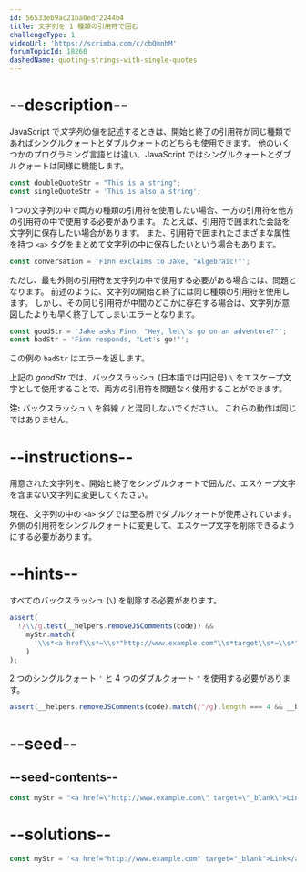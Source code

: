 ```yaml
---
id: 56533eb9ac21ba0edf2244b4
title: 文字列を 1 種類の引用符で囲む
challengeType: 1
videoUrl: 'https://scrimba.com/c/cbQmnhM'
forumTopicId: 18260
dashedName: quoting-strings-with-single-quotes
---
```


# --description--

JavaScript で<dfn>文字列</dfn>の値を記述するときは、開始と終了の引用符が同じ種類であればシングルクォートとダブルクォートのどちらも使用できます。 他のいくつかのプログラミング言語とは違い、JavaScript ではシングルクォートとダブルクォートは同様に機能します。

```js
const doubleQuoteStr = "This is a string"; 
const singleQuoteStr = 'This is also a string';
```

1 つの文字列の中で両方の種類の引用符を使用したい場合、一方の引用符を他方の引用符の中で使用する必要があります。 たとえば、引用符で囲まれた会話を文字列に保存したい場合があります。 また、引用符で囲まれたさまざまな属性を持つ `<a>` タグをまとめて文字列の中に保存したいという場合もあります。

```js
const conversation = 'Finn exclaims to Jake, "Algebraic!"';
```

ただし、最も外側の引用符を文字列の中で使用する必要がある場合には、問題となります。 前述のように、文字列の開始と終了には同じ種類の引用符を使用します。 しかし、その同じ引用符が中間のどこかに存在する場合は、文字列が意図したよりも早く終了してしまいエラーとなります。

```js
const goodStr = 'Jake asks Finn, "Hey, let\'s go on an adventure?"'; 
const badStr = 'Finn responds, "Let's go!"';
```

この例の `badStr` はエラーを返します。

上記の <dfn>goodStr</dfn> では、バックスラッシュ (日本語では円記号) `\` をエスケープ文字として使用することで、両方の引用符を問題なく使用することができます。

**注:** バックスラッシュ `\` を斜線 `/` と混同しないでください。 これらの動作は同じではありません。

# --instructions--

用意された文字列を、開始と終了をシングルクォートで囲んだ、エスケープ文字を含まない文字列に変更してください。

現在、文字列の中の `<a>` タグでは至る所でダブルクォートが使用されています。 外側の引用符をシングルクォートに変更して、エスケープ文字を削除できるようにする必要があります。

# --hints--

すべてのバックスラッシュ (`\`) を削除する必要があります。

```js
assert(
  !/\\/g.test(__helpers.removeJSComments(code)) &&
    myStr.match(
      '\\s*<a href\\s*=\\s*"http://www.example.com"\\s*target\\s*=\\s*"_blank">\\s*Link\\s*</a>\\s*'
    )
);
```

2 つのシングルクォート `'` と 4 つのダブルクォート `"` を使用する必要があります。

```js
assert(__helpers.removeJSComments(code).match(/"/g).length === 4 && __helpers.removeJSComments(code).match(/'/g).length === 2);
```

# --seed--

## --seed-contents--

```js
const myStr = "<a href=\"http://www.example.com\" target=\"_blank\">Link</a>";
```

# --solutions--

```js
const myStr = '<a href="http://www.example.com" target="_blank">Link</a>';
```

